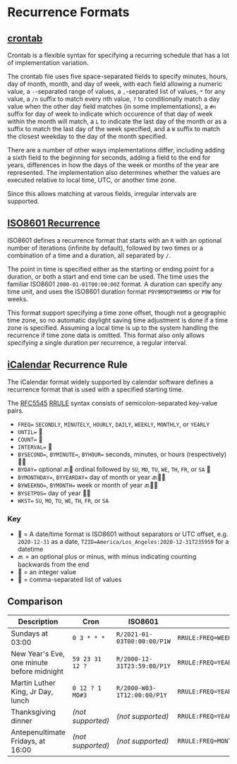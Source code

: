 ﻿Recurrence Formats
================

[crontab][]
-----------

Crontab is a flexible syntax for specifying a recurring schedule that has a lot of implementation variation.

The crontab file uses five space-separated fields to specify minutes, hours, day of month, month, and day of week,
with each field allowing a numeric value, a `-`-separated range of values, a `,`-separated list of values, `*` for
any value, a `/n` suffix to match every nth value, `?` to conditionally match a day value when the other day field
matches (in some implementations), a `#n` suffix for day of week to indicate which occurence of that day of week
within the month will match, a `L` to indicate the last day of the month or as a suffix to match the last day of
the week specified, and a `W` suffix to match the closest weekday to the day of the month specified.

There are a number of other ways implementations differ, including adding a sixth field to the beginning for seconds,
adding a field to the end for years, differences in how the days of the week or months of the year are represented.
The implementation also determines whether the values are executed relative to local time, UTC, or another time zone.

Since this allows matching at varous fields, irregular intervals are supported.

[crontab]: https://en.wikipedia.org/wiki/Cron "a [linux] configuration file that specifies shell commands to run periodically on a given schedule"

[ISO8601 Recurrence][ISO8601]
-----------------------------

ISO8601 defines a recurrence format that starts with an `R` with an optional number of iterations (infinite by default),
followed by two times or a combination of a time and a duration, all separated by `/`.

The point in time is specified either as the starting or ending point for a duration, or both a start and end
time can be used. The time uses the familiar ISO8601 `2000-01-01T00:00:00Z` format. A duration can specify any
time unit, and uses the ISO8601 duration format `P9Y9M9DT9H9M9S` or `P9W` for weeks.

This format support specifying a time zone offset, though not a geographic time zone, so no automatic daylight
saving time adjustment is done if a time zone is specified. Assuming a local time is up to the system handling
the recurrence if time zone data is omitted. This format also only allows specifying a single duration per
recurrence, a regular interval.

[ISO8601]: https://en.wikipedia.org/wiki/ISO_8601#Repeating_intervals

[iCalendar][] Recurrence Rule
-----------------------------

The iCalendar format widely supported by calendar software defines a recurrence format that is used with
a specified starting time.

The [RFC5545][] [RRULE][] syntax consists of semicolon-separated key-value pairs.

- `FREQ=` `SECONDLY`, `MINUTELY`, `HOURLY`, `DAILY`, `WEEKLY`, `MONTHLY`, or `YEARLY`
- `UNTIL=` 📆
- `COUNT=` 🧮
- `INTERVAL=` 🧮
- `BYSECOND=`, `BYMINUTE=`, `BYHOUR=`  seconds, minutes, or hours (respectively) 🧮🔁
- `BYDAY=` optional 🔙🧮 ordinal followed by `SU`, `MO`, `TU`, `WE`, `TH`, `FR`, or `SA` 🔁
- `BYMONTHDAY=`, `BYYEARDAY=` day of month or year 🔙🧮🔁
- `BYWEEKNO=`, `BYMONTH=` week or month of year 🔙🧮🔁
- `BYSETPOS=` day of year 🧮🔁
- `WKST=` `SU`, `MO`, `TU`, `WE`, `TH`, `FR`, or `SA`

### Key

- 📆 = A date/time format is ISO8601 without separators or UTC offset, e.g. `2020-12-31` as a date,
  `TZID=America/Los_Angeles:2020-12-31T235959` for a datetime
- 🔙 = an optional plus or minus, with minus indicating counting backwards from the end
- 🧮 = an integer value
- 🔁 = comma-separated list of values

[iCalendar]: https://en.wikipedia.org/wiki/ICalendar "Internet Calendaring and Scheduling Core Object Specification"
[RFC5545]: https://tools.ietf.org/html/rfc5545#section-3.8.5.3 "RFC5545 &sect; 3.8.5.3: iCalendar: Properties: Recurrence Rule"
[RRULE]: https://tools.ietf.org/html/rfc5545#section-3.3.10 "RFC5545 &sect; 3.3.10: iCalendar: Data Types: Recurrence Rule"

Comparison
----------

| Description                                | Cron              | ISO8601                     | RFC5545                                                |
| ------------------------------------------ | ----------------- | --------------------------- | ------------------------------------------------------ |
| Sundays at 03:00                           | `0 3 * * *`       | `R/2021-01-03T00:00:00/P1W` | `RRULE:FREQ=WEEKLY;BYDAY=SU;BYHOUR=3;BYMINUTE=0`       |
| New Year's Eve, one minute before midnight | `59 23 31 12 ?`   | `R/2000-12-31T23:59:00/P1Y` | `RRULE:FREQ=YEARLY;BYYEARDAY=-1;BYHOUR=23;BYMINUTE=59` |
| Martin Luther King, Jr Day, lunch          | `0 12 ? 1 MO#3`   | `R/2000-W03-1T12:00:00/P1Y` | `RRULE:FREQ=YEARLY;BYDAY=3MO;BYHOUR=12;BYMINUTE=0`     |
| Thanksgiving dinner                        | _(not supported)_ | _(not supported)_           | `RRULE:FREQ=YEARLY;BYDAY=-1TH;BYHOUR=18;BYMINUTE=0`    |
| Antepenultimate Fridays, at 16:00          | _(not supported)_ | _(not supported)_           | `RRULE:FREQ=MONTHLY;BYDAY=-3FR;BYHOUR=16;BYMINUTE=0`   |
